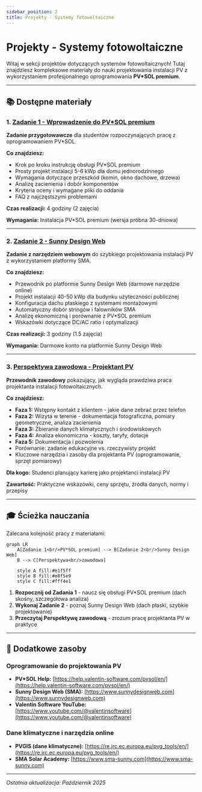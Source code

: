 ```yaml
---
sidebar_position: 2
title: Projekty - Systemy fotowoltaiczne
---
```


# Projekty - Systemy fotowoltaiczne

Witaj w sekcji projektów dotyczących systemów fotowoltaicznych! Tutaj znajdziesz kompleksowe materiały do nauki projektowania instalacji PV z wykorzystaniem profesjonalnego oprogramowania **PV*SOL premium**.

---

## 📚 Dostępne materiały

### 1. [Zadanie 1 - Wprowadzenie do PV*SOL premium](./pr-1-task-for-students.md)

**Zadanie przygotowawcze** dla studentów rozpoczynających pracę z oprogramowaniem PV*SOL.

**Co znajdziesz:**
- Krok po kroku instrukcję obsługi PV*SOL premium
- Prosty projekt instalacji 5-6 kWp dla domu jednorodzinnego
- Wymagania dotyczące przeszkód (komin, okno dachowe, drzewa)
- Analizę zacienienia i dobór komponentów
- Kryteria oceny i wymagane pliki do oddania
- FAQ z najczęstszymi problemami

**Czas realizacji:** 4 godziny (2 zajęcia)

**Wymagania:** Instalacja PV*SOL premium (wersja próbna 30-dniowa)

---

### 2. [Zadanie 2 - Sunny Design Web](./pr-2-task-sunny-design.md)

**Zadanie z narzędziem webowym** do szybkiego projektowania instalacji PV z wykorzystaniem platformy SMA.

**Co znajdziesz:**
- Przewodnik po platformie Sunny Design Web (darmowe narzędzie online)
- Projekt instalacji 40-50 kWp dla budynku użyteczności publicznej
- Konfiguracja dachu płaskiego z systemami montażowymi
- Automatyczny dobór stringów i falowników SMA
- Analizę ekonomiczną i porównanie z PV*SOL premium
- Wskazówki dotyczące DC/AC ratio i optymalizacji

**Czas realizacji:** 3 godziny (1.5 zajęcia)

**Wymagania:** Darmowe konto na platformie Sunny Design Web

---

### 3. [Perspektywa zawodowa - Projektant PV](./pv-professional-perspective.md)

**Przewodnik zawodowy** pokazujący, jak wygląda prawdziwa praca projektanta instalacji fotowoltaicznych.

**Co znajdziesz:**
- **Faza 1:** Wstępny kontakt z klientem - jakie dane zebrać przez telefon
- **Faza 2:** Wizyta w terenie - dokumentacja fotograficzna, pomiary geometryczne, analiza zacienienia
- **Faza 3:** Zbieranie danych klimatycznych i środowiskowych
- **Faza 4:** Analiza ekonomiczna - koszty, taryfy, dotacje
- **Faza 5:** Dokumentacja i pozwolenia
- Porównanie: zadanie edukacyjne vs. rzeczywisty projekt
- Kluczowe narzędzia i zasoby dla projektanta PV (oprogramowanie, sprzęt pomiarowy)

**Dla kogo:** Studenci planujący karierę jako projektanci instalacji PV

**Zawartość:** Praktyczne wskazówki, ceny sprzętu, źródła danych, normy i przepisy

---

## 🎓 Ścieżka nauczania

Zalecana kolejność pracy z materiałami:

```mermaid
graph LR
    A[Zadanie 1<br/>PV*SOL premium] --> B[Zadanie 2<br/>Sunny Design Web]
    B --> C[Perspektywa<br/>zawodowa]
    
    style A fill:#e1f5ff
    style B fill:#e8f5e9
    style C fill:#fff4e1
```

1. **Rozpocznij od Zadania 1** - naucz się obsługi PV*SOL premium (dach skośny, szczegółowa analiza)
2. **Wykonaj Zadanie 2** - poznaj Sunny Design Web (dach płaski, szybkie projektowanie)
3. **Przeczytaj Perspektywę zawodową** - zrozum pracę projektanta PV w praktyce

---

## 🔗 Dodatkowe zasoby

### Oprogramowanie do projektowania PV
- **PV*SOL Help:** [https://help.valentin-software.com/pvsol/en/](https://help.valentin-software.com/pvsol/en/)
- **Sunny Design Web (SMA):** [https://www.sunnydesignweb.com](https://www.sunnydesignweb.com)
- **Valentin Software YouTube:** [https://www.youtube.com/@valentinsoftware](https://www.youtube.com/@valentinsoftware)

### Dane klimatyczne i narzędzia online
- **PVGIS (dane klimatyczne):** [https://re.jrc.ec.europa.eu/pvg_tools/en/](https://re.jrc.ec.europa.eu/pvg_tools/en/)
- **SMA Solar Academy:** [https://www.sma-sunny.com](https://www.sma-sunny.com)

---

*Ostatnia aktualizacja: Październik 2025*
